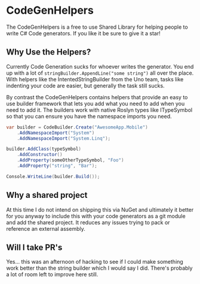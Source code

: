 # CodeGenHelpers

The CodeGenHelpers is a free to use Shared Library for helping people to write C# Code generators. If you like it be sure to give it a star!

## Why Use the Helpers?

Currently Code Generation sucks for whoever writes the generator. You end up with a lot of `stringBuilder.AppendLine("some string")` all over the place. With helpers like the IntentedStringBuilder from the Uno team, tasks like indenting your code are easier, but generally the task still sucks.

By contrast the CodeGenHelpers contains helpers that provide an easy to use builder framework that lets you add what you need to add when you need to add it. The builders work with native Roslyn types like ITypeSymbol so that you can ensure you have the namespace imports you need.

```cs
var builder = CodeBuilder.Create("AwesomeApp.Mobile")
    .AddNamespaceImport("System")
    .AddNamespaceImport("System.Linq");

builder.AddClass(typeSymbol)
    .AddConstructor()
    .AddProperty(someOtherTypeSymbol, "Foo")
    .AddProperty("string", "Bar");

Console.WriteLine(builder.Build());
```

## Why a shared project

At this time I do not intend on shipping this via NuGet and ultimately it better for you anyway to include this with your code generators as a git module and add the shared project. It reduces any issues trying to pack or reference an external assembly.

## Will I take PR's

Yes... this was an afternoon of hacking to see if I could make something work better than the string builder which I would say I did. There's probably a lot of room left to improve here still.